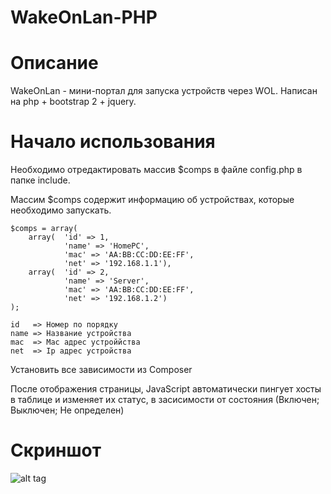 # WakeOnLan-PHP

# Описание

WakeOnLan - мини-портал для запуска устройств через WOL. Написан на php + bootstrap 2 + jquery.

# Начало использования

Необходимо отредактировать массив $comps в файле config.php в папке include.

Массим $comps содержит информацию об устройствах, которые необходимо запускать.

```
$comps = array(
    array(  'id' => 1,
            'name' => 'HomePC',
            'mac' => 'AA:BB:CC:DD:EE:FF',
            'net' => '192.168.1.1'),
    array(  'id' => 2,
            'name' => 'Server',
            'mac' => 'AA:BB:CC:DD:EE:FF',
            'net' => '192.168.1.2')
);

id   => Номер по порядку
name => Название устройства
mac  => Mac адрес устроййства
net  => Ip адрес устройства
```

Установить все зависимости из Composer

После отображения страницы, JavaScript автоматически пингует хосты в таблице и изменяет их статус, в засисимости от состояния (Включен; Выключен; Не определен)

# Скриншот

![alt tag](https://cloud.githubusercontent.com/assets/3891799/16913468/345d3976-4cf3-11e6-9c6a-fdc7a637f36a.png) 

